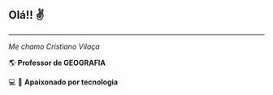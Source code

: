 ## Olá!! :v:
________________________________________________
_Me chamo Cristiano Vilaça_

:earth_americas: **Professor de GEOGRAFIA** 

:computer: :iphone: **Apaixonado por tecnologia**

